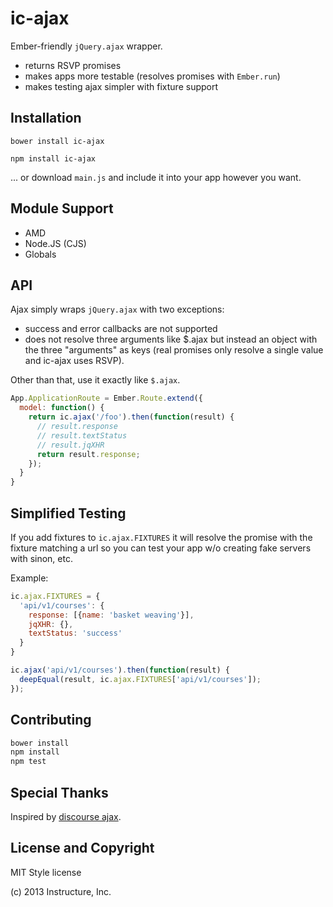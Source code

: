 ic-ajax
=======

Ember-friendly `jQuery.ajax` wrapper.

- returns RSVP promises
- makes apps more testable (resolves promises with `Ember.run`)
- makes testing ajax simpler with fixture support

Installation
------------

`bower install ic-ajax`

`npm install ic-ajax`

... or download `main.js` and include it into your app however you want.

Module Support
--------------

- AMD
- Node.JS (CJS)
- Globals

API
---

Ajax simply wraps `jQuery.ajax` with two exceptions:

- success and error callbacks are not supported
- does not resolve three arguments like $.ajax but instead an object
  with the three "arguments" as keys (real promises only resolve a
  single value and ic-ajax uses RSVP).

Other than that, use it exactly like `$.ajax`.

```js
App.ApplicationRoute = Ember.Route.extend({
  model: function() {
    return ic.ajax('/foo').then(function(result) {
      // result.response
      // result.textStatus
      // result.jqXHR
      return result.response;
    });
  }
}
```

Simplified Testing
------------------

If you add fixtures to `ic.ajax.FIXTURES` it will resolve the promise
with the fixture matching a url so you can test your app w/o creating
fake servers with sinon, etc.

Example:

```js
ic.ajax.FIXTURES = {
  'api/v1/courses': {
    response: [{name: 'basket weaving'}],
    jqXHR: {},
    textStatus: 'success'
  }
}

ic.ajax('api/v1/courses').then(function(result) {
  deepEqual(result, ic.ajax.FIXTURES['api/v1/courses']);
});
```

Contributing
------------

```sh
bower install
npm install
npm test
```

Special Thanks
--------------

Inspired by [discourse ajax][1].

License and Copyright
---------------------

MIT Style license

(c) 2013 Instructure, Inc.


  [1]:https://github.com/discourse/discourse/blob/master/app/assets/javascripts/discourse/mixins/ajax.js#L19

